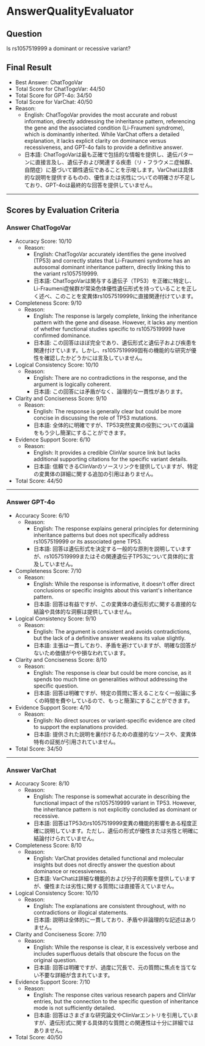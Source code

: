 # AnswerQualityEvaluator

## Question

Is rs1057519999 a dominant or recessive variant?

## Final Result

- Best Answer: ChatTogoVar
- Total Score for ChatTogoVar: 44/50
- Total Score for GPT-4o: 34/50
- Total Score for VarChat: 40/50
- Reason:
  - English: ChatTogoVar provides the most accurate and robust information, directly addressing the inheritance pattern, referencing the gene and the associated condition (Li-Fraumeni syndrome), which is dominantly inherited. While VarChat offers a detailed explanation, it lacks explicit clarity on dominance versus recessiveness, and GPT-4o fails to provide a definitive answer.
  - 日本語: ChatTogoVarは最も正確で包括的な情報を提供し、遺伝パターンに直接言及し、遺伝子および関連する疾患（リ・フラウメニ症候群、自閉症​​）に基づいて顕性遺伝であることを示唆します。VarChatは具体的な説明を提供するものの、優性または劣性についての明確さが不足しており、GPT-4oは最終的な回答を提供していません。

---

## Scores by Evaluation Criteria

### Answer ChatTogoVar
- Accuracy Score: 10/10
  - Reason: 
    - English: ChatTogoVar accurately identifies the gene involved (TP53) and correctly states that Li-Fraumeni syndrome has an autosomal dominant inheritance pattern, directly linking this to the variant rs1057519999.
    - 日本語: ChatTogoVarは関与する遺伝子（TP53）を正確に特定し、Li-Fraumeni症候群が常染色体優性遺伝形式を持っていることを正しく述べ、このことを変異体rs1057519999に直接関連付けています。
- Completeness Score: 9/10
  - Reason: 
    - English: The response is largely complete, linking the inheritance pattern with the gene and disease. However, it lacks any mention of whether functional studies specific to rs1057519999 have confirmed dominance.
    - 日本語: この回答はほぼ完全であり、遺伝形式と遺伝子および疾患を関連付けています。しかし、rs1057519999固有の機能的な研究が優性を確認したかどうかには言及していません。
- Logical Consistency Score: 10/10
  - Reason: 
    - English: There are no contradictions in the response, and the argument is logically coherent.
    - 日本語: この回答には矛盾がなく、論理的な一貫性があります。
- Clarity and Conciseness Score: 9/10
  - Reason: 
    - English: The response is generally clear but could be more concise in discussing the role of TP53 mutations.
    - 日本語: 全体的に明確ですが、TP53突然変異の役割についての議論をもう少し簡潔にすることができます。
- Evidence Support Score: 6/10
  - Reason: 
    - English: It provides a credible ClinVar source link but lacks additional supporting citations for the specific variant details.
    - 日本語: 信頼できるClinVarのソースリンクを提供していますが、特定の変異体の詳細に関する追加の引用はありません。
- Total Score: 44/50

---

### Answer GPT-4o
- Accuracy Score: 6/10
  - Reason: 
    - English: The response explains general principles for determining inheritance patterns but does not specifically address rs1057519999 or its associated gene TP53.
    - 日本語: 回答は遺伝形式を決定する一般的な原則を説明していますが、rs1057519999またはその関連遺伝子TP53について具体的に言及していません。
- Completeness Score: 7/10
  - Reason: 
    - English: While the response is informative, it doesn't offer direct conclusions or specific insights about this variant's inheritance pattern.
    - 日本語: 回答は有益ですが、この変異体の遺伝形式に関する直接的な結論や具体的な洞察は提供していません。
- Logical Consistency Score: 9/10
  - Reason: 
    - English: The argument is consistent and avoids contradictions, but the lack of a definitive answer weakens its value slightly.
    - 日本語: 主張は一貫しており、矛盾を避けていますが、明確な回答がないため価値がやや損なわれています。
- Clarity and Conciseness Score: 8/10
  - Reason: 
    - English: The response is clear but could be more concise, as it spends too much time on generalities without addressing the specific question.
    - 日本語: 回答は明確ですが、特定の質問に答えることなく一般論に多くの時間を費やしているので、もっと簡潔にすることができます。
- Evidence Support Score: 4/10
  - Reason: 
    - English: No direct sources or variant-specific evidence are cited to support the explanations provided.
    - 日本語: 提供された説明を裏付けるための直接的なソースや、変異体特有の証拠が引用されていません。
- Total Score: 34/50

---

### Answer VarChat
- Accuracy Score: 8/10
  - Reason: 
    - English: The response is somewhat accurate in describing the functional impact of the rs1057519999 variant in TP53. However, the inheritance pattern is not explicitly concluded as dominant or recessive.
    - 日本語: 回答はTP53のrs1057519999変異の機能的影響をある程度正確に説明しています。ただし、遺伝の形式が優性または劣性と明確に結論付けられていません。
- Completeness Score: 8/10
  - Reason: 
    - English: VarChat provides detailed functional and molecular insights but does not directly answer the question about dominance or recessiveness.
    - 日本語: VarChatは詳細な機能的および分子的洞察を提供していますが、優性または劣性に関する質問には直接答えていません。
- Logical Consistency Score: 10/10
  - Reason: 
    - English: The explanations are consistent throughout, with no contradictions or illogical statements.
    - 日本語: 説明は全体的に一貫しており、矛盾や非論理的な記述はありません。
- Clarity and Conciseness Score: 7/10
  - Reason: 
    - English: While the response is clear, it is excessively verbose and includes superfluous details that obscure the focus on the original question.
    - 日本語: 回答は明確ですが、過度に冗長で、元の質問に焦点を当てない不要な詳細が含まれています。
- Evidence Support Score: 7/10
  - Reason: 
    - English: The response cites various research papers and ClinVar entries, but the connection to the specific question of inheritance mode is not sufficiently detailed.
    - 日本語: 回答はさまざまな研究論文やClinVarエントリを引用していますが、遺伝形式に関する具体的な質問との関連性は十分に詳細ではありません。
- Total Score: 40/50